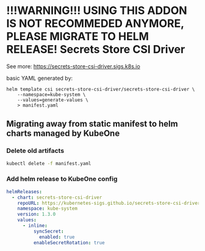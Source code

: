 # !!!WARNING!!! USING THIS ADDON IS NOT RECOMMEDED ANYMORE, PLEASE MIGRATE TO HELM RELEASE! Secrets Store CSI Driver

See more: https://secrets-store-csi-driver.sigs.k8s.io

basic YAML generated by:

```
helm template csi secrets-store-csi-driver/secrets-store-csi-driver \
    --namespace=kube-system \
    --values=generate-values \
    > manifest.yaml
```

## Migrating away from static manifest to helm charts managed by KubeOne

### Delete old artifacts

```bash
kubectl delete -f manifest.yaml
```

### Add helm release to KubeOne config

```yaml
helmReleases:
  - chart: secrets-store-csi-driver
    repoURL: https://kubernetes-sigs.github.io/secrets-store-csi-driver/charts
    namespace: kube-system
    version: 1.3.0
    values:
      - inline:
          syncSecret:
            enabled: true
          enableSecretRotation: true
```
